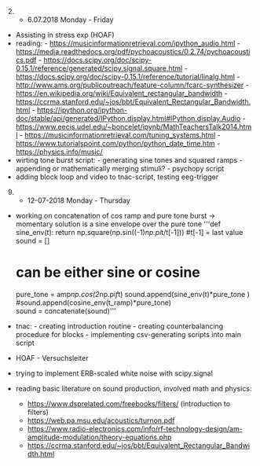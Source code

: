 2. - 6.07.2018
Monday - Friday
  - Assisting in stress exp (HOAF)
  - reading: - https://musicinformationretrieval.com/ipython_audio.html
             - https://media.readthedocs.org/pdf/pychoacoustics/0.2.74/pychoacoustics.pdf
             - https://docs.scipy.org/doc/scipy-0.15.1/reference/generated/scipy.signal.square.html
             - https://docs.scipy.org/doc/scipy-0.15.1/reference/tutorial/linalg.html
             - http://www.ams.org/publicoutreach/feature-column/fcarc-synthesizer
             - https://en.wikipedia.org/wiki/Equivalent_rectangular_bandwidth
             - https://ccrma.stanford.edu/~jos/bbt/Equivalent_Rectangular_Bandwidth.html
             - https://ipython.org/ipython-doc/stable/api/generated/IPython.display.html#IPython.display.Audio
             - https://www.eecis.udel.edu/~boncelet/ipynb/MathTeachersTalk2014.html
             - https://musicinformationretrieval.com/tuning_systems.html
             - https://www.tutorialspoint.com/python/python_date_time.htm
             - https://physics.info/music/
  - wirting tone burst script: - generating sine tones and squared ramps
                               - appending or mathematically merging stimuli?
                               - psychopy script 
  - adding block loop and video to tnac-script, testing eeg-trigger

9. - 12-07-2018
Monday - Thursday
  - working on concatenation of cos ramp and pure tone burst
    -> momentary solution is a sine envelope over the pure tone
      '''def sine_env(t):
          return np.square(np.sin((-1)*np.pi*t/t[-1])) #t[-1] = last value
      sound = []
    
      # can be either sine or cosine
      pure_tone = amp*np.cos(2*np.pi*f*t)
      sound.append(sine_env(t)*pure_tone )
      #sound.append(cosine_env(t_ramp)*pure_tone)    
      sound = concatenate(sound)'''
  - tnac:  - creating introduction routine 
           - creating counterbalancing procedure for blocks
           - implementing csv-generating scripts into main script
  - HOAF - Versuchsleiter
  - trying to implement ERB-scaled white noise with scipy.signal
  - reading basic literature on sound production, involved math and physics:
      - https://www.dsprelated.com/freebooks/filters/ (introduction to filters)
      - https://web.pa.msu.edu/acoustics/turnon.pdf
      - https://www.radio-electronics.com/info/rf-technology-design/am-amplitude-modulation/theory-equations.php
      - https://ccrma.stanford.edu/~jos/bbt/Equivalent_Rectangular_Bandwidth.html
